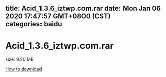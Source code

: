 
title: Acid_1.3.6_iztwp.com.rar
date: Mon Jan 06 2020 17:47:57 GMT+0800 (CST)    
categories: baidu
---

# Acid_1.3.6_iztwp.com.rar
size: 9.20 MB
 
 

[How to download](https://bpcam.bemobtrk.com/go/2ceec3aa-1ca2-46d6-b9ff-aaa5c184517c?jno=3740)